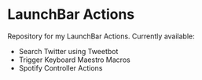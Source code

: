 # LaunchBar Actions

Repository for my LaunchBar Actions. Currently available:

- Search Twitter using Tweetbot
- Trigger Keyboard Maestro Macros
- Spotify Controller Actions